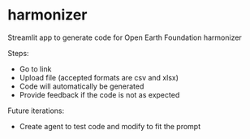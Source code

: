 # harmonizer

Streamlit app to generate code for Open Earth Foundation harmonizer

Steps:
- Go to link
- Upload file (accepted formats are csv and xlsx)
- Code will automatically be generated
- Provide feedback if the code is not as expected


Future iterations:
- Create agent to test code and modify to fit the prompt